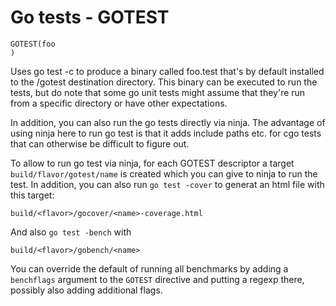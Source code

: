 # Go tests - GOTEST

    GOTEST(foo
    )

Uses go test -c to produce a binary called foo.test that's by default installed
to the /gotest destination directory. This binary can be executed to run the
tests, but do note that some go unit tests might assume that they're run from a
specific directory or have other expectations.

In addition, you can also run the go tests directly via ninja. The advantage of
using ninja here to run go test is that it adds include paths etc. for cgo
tests that can otherwise be difficult to figure out.

To allow to run go test via ninja, for each GOTEST descriptor a target
`build/flavor/gotest/name` is created which you can give to ninja to run the
test. In addition, you can also run `go test -cover` to generat an html file
with this target:

    build/<flavor>/gocover/<name>-coverage.html

And also `go test -bench` with

    build/<flavor>/gobench/<name>

You can override the default of running all benchmarks
by adding a `benchflags` argument to the `GOTEST` directive
and putting a regexp there, possibly also adding additional
flags.
